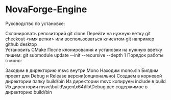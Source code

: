 # NovaForge-Engine
Руководство по установке:

Склонировать репозиторий git clone
Перейти на нужную ветку git checkout <имя ветки> или воспользоваться клиентом git например github desktop\
Установить CMake
После клонирования и установки на нужную вветку пишем: git submodule update --init --recursive --depth 1
Порядок работы с моно:

Заходим в директорию msvc внутри Mono
Находим mono.sln
Билдим проект для Debug и Release версии(опционально)
Создаем в корневой директории папку build/bin
Из директории msvc копируем include в build
Из директории msvc\build\sgen\x64\lib\Debug все содержимое в директорию build/bin
